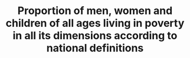 ---
comments_and_limitations: See indicator 1.2.1 for available US data on national poverty
  rate.
data_non_statistical: true
goal_meta_link: http://unstats.un.org/sdgs/files/metadata-compilation/Metadata-Goal-1.pdf
graph_title: Proportion of men, women and children of all ages living in poverty in
  all its dimensions according to national definitions
graph_type: line
has_metadata: false
indicator: 1.2.2
indicator_name: Proportion of men, women and children of all ages living in poverty
  in all its dimensions according to national definitions
indicator_sort_order: 01-02-02
indicator_variable: pct_below_poverty
layout: indicator
national_geographical_coverage: United States
permalink: /1-2-2/
published: true
reporting_status: notstarted
sdg_goal: 1
source_active_1: true
source_notes_1: null
source_title_1: null
target: By 2030, reduce at least by half the proportion of men, women and children
  of all ages living in poverty in all its dimensions according to national definitions.
target_id: '1.2'
title: Proportion of men, women and children of all ages living in poverty in all
  its dimensions according to national definitions
un_custodial_agency: 'National Governments (Partnering Agencies: UNICEF, World Bank,
  UNDP)'
un_designated_tier: '2'
variable_description: null
variable_notes: null
---